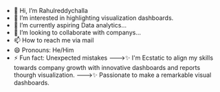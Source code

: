 - 👋 Hi, I’m Rahulreddychalla
- 👀 I’m interested in highlighting visualization dashboards.
- 🌱 I’m currently aspiring Data analytics...
- 💞️ I’m looking to collaborate with companys...
- 📫 How to reach me via mail
- 😄 Pronouns: He/Him
- ⚡ Fun fact: Unexpected mistakes
--->✨ I'm Ecstatic to align my skills towards company growth with innovative dashboards and reports thourgh visualization.
--->✨ Passionate to make a remarkable visual dashboards.
